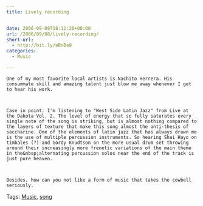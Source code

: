```yaml
---
title: Lively recording


date: 2006-09-08T18:12:20+00:00
url: /2006/09/08/lively-recording/
short-url:
  - http://bit.ly/eBnBa9
categories:
  - Music

---
```

<div class='microid-mailto+http:sha1:92e9f038004b151ac9f852708309715190bf8f7f'>
  
    One of my most favorite local artists is Nachito Herrera. His consummate skill and amazing talent just blow me away whenever I get to hear his work.
  
  
  
    Case in point: I'm listening to "West Side Latin Jazz" from Live at the Dakota Vol. 2. The level of energy that so fully saturates every single note of the song is striking, but is almost nothing compared to the layers of texture that make this song almost the anti-thesis of saccharine. One of the elements of latin jazz that has always drawn me is the use of multiple percussion instruments. So hearing Shai Hayo on timbales (?) and Gordy Knudtson on the more usual drum set throwing around their increasingly more frenetic variations of the main theme in the&nbsp;alternating percussion solos near the end of the track is just pure heaven.
  
  
  
    Besides, how can you not like a form of music that takes the cowbell seriously.
  
</div>

<div class="st-post-tags">
  Tags: <a href="http://www.cavort.org/tag/music/" title="Music" rel="tag">Music</a>, <a href="http://www.cavort.org/tag/song/" title="song" rel="tag">song</a><br />
</div>